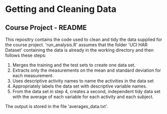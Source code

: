 # Getting and Cleaning Data

## Course Project - README

This repositry contains the code used to clean and tidy the data supplied for the course project.
'run_analysis.R' assumes that the folder 'UCI HAR Dataset' containing the data is already in the working directory and then follows these steps:

1. Merges the training and the test sets to create one data set.
2. Extracts only the measurements on the mean and standard deviation for each measurement. 
3. Uses descriptive activity names to name the activities in the data set
4. Appropriately labels the data set with descriptive variable names. 
5. From the data set in step 4, creates a second, independent tidy data set with the average of each variable for each activity and each subject.

The output is stored in the file 'averages_data.txt'.